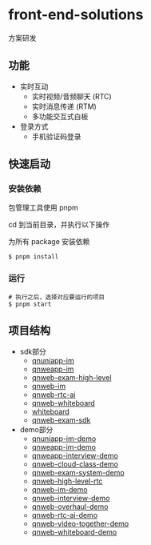 # front-end-solutions

方案研发

## 功能

* 实时互动
    * 实时视频/音频聊天 (RTC)
    * 实时消息传递 (RTM)
    * 多功能交互式白板
* 登录方式
    * 手机验证码登录

## 快速启动

### 安装依赖

包管理工具使用 pnpm

cd 到当前目录，并执行以下操作

为所有 package 安装依赖

```shell
$ pnpm install
```

### 运行

```shell
# 执行之后，选择对应要运行的项目
$ pnpm start
```

## 项目结构

* sdk部分
  * [qnuniapp-im](./packages/sdk/qnuniapp-im/README.md)
  * [qnweapp-im](./packages/sdk/qnweapp-im/README.md)
  * [qnweb-exam-high-level](./packages/sdk/qnweb-exam-high-level/README.md)
  * [qnweb-im](./packages/sdk/qnweb-im/README.md)
  * [qnweb-rtc-ai](./packages/sdk/qnweb-rtc-ai/README.md)
  * [qnweb-whiteboard](./packages/sdk/qnweb-whiteboard/README.md)
  * [whiteboard](./packages/sdk/whiteboard/README.md)
  * [qnweb-exam-sdk](./packages/sdk/qnweb-exam-sdk/README.md)
* demo部分
  * [qnuniapp-im-demo](./packages/demo/qnuniapp-im-demo/README.md)
  * [qnweapp-im-demo](./packages/demo/qnweapp-im-demo/README.md)
  * [qnweapp-interview-demo](./packages/demo/qnweapp-interview-demo/README.md) 
  * [qnweb-cloud-class-demo](./packages/demo/qnweb-cloud-class-demo/README.md) 
  * [qnweb-exam-system-demo](./packages/demo/qnweb-exam-system-demo/README.md) 
  * [qnweb-high-level-rtc](./packages/demo/qnweb-high-level-rtc/README.md) 
  * [qnweb-im-demo](./packages/demo/qnweb-im-demo/README.md) 
  * [qnweb-interview-demo](./packages/demo/qnweb-interview-demo/README.md) 
  * [qnweb-overhaul-demo](./packages/demo/qnweb-overhaul-demo/README.md) 
  * [qnweb-rtc-ai-demo](./packages/demo/qnweb-rtc-ai-demo/README.md) 
  * [qnweb-video-together-demo](./packages/demo/qnweb-video-together-demo/README.md) 
  * [qnweb-whiteboard-demo](./packages/demo/qnweb-whiteboard-demo/README.md) 
